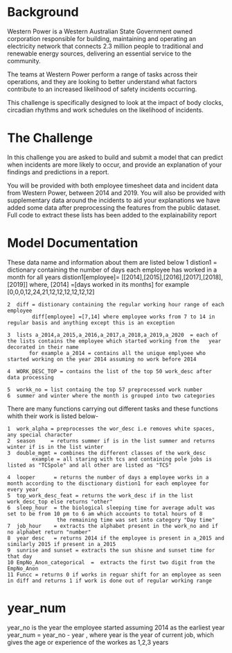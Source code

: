 
# Background
Western Power is a Western Australian State Government owned corporation responsible for building, maintaining and operating an electricity network that connects 2.3 million people to traditional and renewable energy sources, delivering an essential service to the community.

The teams at Western Power perform a range of tasks across their operations, and they are looking to better understand what factors contribute to an increased likelihood of safety incidents occurring. 

This challenge is specifically designed to look at the impact of body clocks, circadian rhythms and work schedules on the likelihood of incidents. 

# The Challenge
In this challenge you are asked to build and submit a model that can predict when incidents are more likely to occur, and provide an explanation of your findings and predictions in a report.

You will be provided with both employee timesheet data and incident data from Western Power, between 2014 and 2019. You will also be provided with supplementary data around the incidents to aid your explanations
we have added some data after preprocessing the features from the public dataset. Full code to extract these lists has been added to the 
explainability report
# Model Documentation

These data name and information about them are listed below
    1  distion1 = dictionary containing the number of days each employee has worked in a month for all years 
            distion1[employee]= [[2014],[2015],[2016],[2017],[2018],[2019]] 
            where,
            [2014] =[days worked in its months] for example [0,0,0,12,24,21,12,12,12,12,12,12]

    2  diff = distionary containing the regular working hour range of each employee 
            diff[employee] =[7,14] where employee works from 7 to 14 in regular basis and anything except this is an exception

    3  lists a_2014,a_2015,a_2016,a_2017,a_2018,a_2019,a_2020  = each of the lists contains the employee which started working from the   year decorated in their name
           for example a_2014 = contains all the unique emplyoee who started working on the year 2014 assuming no work before 2014

    4  WORK_DESC_TOP = contains the list of the top 50 work_desc after data processing 

    5  workk_no = list containg the top 57 preprocessed work number
    6  summer and winter where the month is grouped into two categories

There are many functions carrying out different tasks and these functions whith their work is listed below-

    1  work_alpha = preprocesses the wor_desc i.e removes white spaces, any special character 
    2  season     = returns summer if is in the list summer and returns winter if is in the list winter
    3  double_mgmt = combines the different classes of the work_desc 
            example = all staring with tcs and containing pole jobs is listed as "TCSpole" and all other are listed as "TCS" 
    
    4  looper      = returns the number of days a employee works in a month according to the disctionary distion1 for each employee for every year
    5  top_work_desc_feat = returns the work_desc if in the list work_desc_top else returns "other"
    6  sleep_hour  = the biological sleeping time for average adult was set to be from 10 pm to 6 am which accounts to total hours of 8 
                    the remaining time was set into category "Day time" 
    7  job_hour    = extracts the alphabet present in the work_no and if no alphabet return "number"
    8  year desc   = returns 2014 if the employee is present in a_2015 and similarly 2015 if present in a_2015
    9  sunrise and sunset = extracts the sun shisne and sunset time for that day
    10 EmpNo_Anon_categorical  =  extracts the first two digit from the EmpNo_Anon
    11 Funcc = returns 0 if works in reguar shift for an employee as seen in diff and returns 1 if work is done out of regular working range


# year_num 
year_no is the year the employee started assuming 2014 as the earliest year 
year_num = year_no - year , where year is the year of current job, which gives the age or experience of the workes as 1,2,3 years
